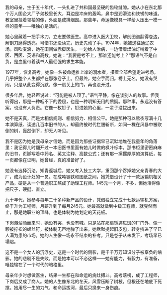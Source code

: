 我的母亲，生于五十年代，一头扎进了共和国最坚硬的齿轮缝隙。她从小在东北那个万人国企大厂子弟校里长大，耳边是冲床的轰鸣，鼻中是润滑油和铁锈的味道。教室里挂着领袖的像，外面是成排烟囱。那些年，命运像模具一样给人压出一模一样的童年——唯独心是活的。

她心里藏着一把手术刀，立志要做医生。高中进入医大卫校，解剖图谱翻得卷边，解剖刀磨得透亮。可惜书还没读完，历史先动了手。1974年，她被送往通辽农场。风吹麦浪，她在田间做赤脚医生，一边给人治病，一边借着煤油灯啃着了中医、西医、英语和高数。她说：“我要是考不上，那谁还能考上？”那语气不是自负，是血里带着读书人最倔强的求生本能。

1977年，恢复高考。她像一名被命运推上岸的溺水者，攥着全部希望走进考场，几乎把整个人生都押在那张卷子上。但最终，她空手而归。榜上无名，她没有哭闹，只是从此变得沉默，像一扇关上的门，再也没开过。

很多年后，她轻声说过：“可能是被人顶了。”语气平静，像在谈别人的故事。但我听得出，那是一种咽不下的委屈，也是一种明知无用的质疑。那种事，永远没有答案，也没有人负责。它像一枚钉子，钉进她的心里，一辈子没拔出来。

她不是天真，而是太相信规则、相信努力、相信公平。她是那种可以熬夜写满十几本演算纸、读透几百本旧书的人，却最终被时代拦腰斩断，如同一棵在风暴中被砍倒的树，轰然倒下，却无人听见。

我不是因为她是我母亲才信她，而是因为那些证据早已沉默地堆在我童年的角落里：我记得儿时翻开过一本旧医书里面有她儿时做的枫叶标本，那书柜里密密麻麻的旧书，页脚写着中药名、英文注释、高数公式；还有那一摞摞厚厚的演算纸，每一页都像在证明，她曾经，真的准备好了。

她没有选择沉沦。知青返城后，她又考入技工大学，重回那个吞掉她父亲青春的大厂，成为设计处的一员。在成吨钢铁和图纸之间，她凭借设计了十一款运输机相关产品，硬是从一个普通职工熬成了助理工程师。145元一个月，不多，但她活得像把尺子，硬挺、直立。

九十年代，她参与每年二十多种新产品的设计，凭借独立完成十七款运输机方案，终于升为工程师，月薪升到了每月245元。她最高就做到中级工程师，就戛然而止，那是她职业的顶峰，也是体制为她划定的天花板。

下岗潮汹涌而来时，她没有哭，也没有喊。只是站在那扇锈迹斑斑的厂门外，像一颗被拧松的螺丝钉，被体制无声地弹了出来。她默默提起旧皮包，转身挤进了早已人满为患的市场。她的人生像一场永不结束的补考，只是卷子从未发下，考场早已塌陷。

这不是一个女人的沉浮史，这是一个时代的侧影，是千千万万知识分子被辜负的缩影。她的悲剧不是失败，而是她本可以不必这样——她有能力，有毅力，有准备，唯独输在了一个时代的暗格里。

母亲年少时想做医生，结果一生都在和命运的病灶搏斗。高考落榜，成了工程师，下岗后又成了商人。她的人生像东北的冬天，风雪压断了树枝，但根还在地底下死撑。她用尽一生的力气，和命运拔河，最后只换来一身伤痕。